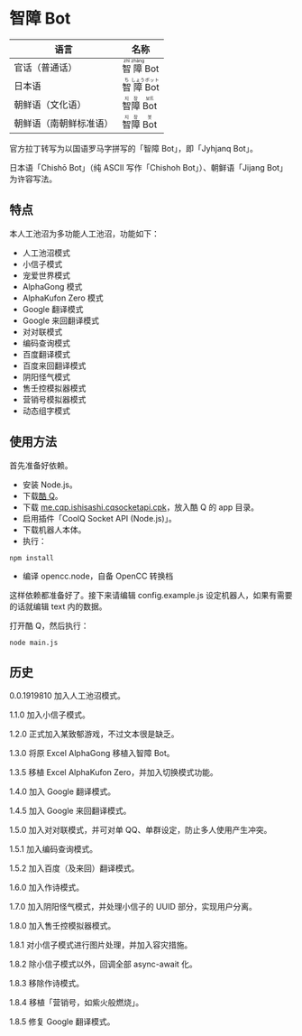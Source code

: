 # 智障 Bot
|语言|名称|
|-|-|
|官话（普通话）|<ruby>智<rp>（</rp><rt>zhì</rt><rp>）</rp></ruby><ruby>障<rp>（</rp><rt>zhàng</rt><rp>）</rp></ruby> Bot|
|日本语|<ruby>智<rp>（</rp><rt>ち</rt><rp>）</rp></ruby><ruby>障<rp>（</rp><rt>しょう</rt><rp>）</rp></ruby> <ruby>Bot<rp>（</rp><rt>ボット</rt><rp>）</rp></ruby>|
|朝鲜语（文化语）|<ruby>智<rp>（</rp><rt>지</rt><rp>）</rp></ruby><ruby>障<rp>（</rp><rt>장</rt><rp>）</rp></ruby> <ruby>Bot<rp>（</rp><rt>보트</rt><rp>）</rp></ruby>|
|朝鲜语（南朝鲜标准语）|<ruby>智<rp>（</rp><rt>지</rt><rp>）</rp></ruby><ruby>障<rp>（</rp><rt>장</rt><rp>）</rp></ruby> <ruby>Bot<rp>（</rp><rt>봇</rt><rp>）</rp></ruby>|

官方拉丁转写为以国语罗马字拼写的「智障 Bot」，即「Jyhjanq Bot」。

日本语「Chishō Bot」（纯 ASCII 写作「Chishoh Bot」）、朝鲜语「Jijang Bot」为许容写法。

## 特点
本人工池沼为多功能人工池沼，功能如下：
- 人工池沼模式
- 小信子模式
- 宠爱世界模式
- AlphaGong 模式
- AlphaKufon Zero 模式
- Google 翻译模式
- Google 来回翻译模式
- 对对联模式
- 编码查询模式
- 百度翻译模式
- 百度来回翻译模式
- 阴阳怪气模式
- 售壬控模拟器模式
- 营销号模拟器模式
- 动态组字模式

## 使用方法
首先准备好依赖。
- 安装 Node.js。
- 下载[酷 Q](https://cqp.cc/)。
- 下载 [me.cqp.ishisashi.cqsocketapi.cpk](https://dl.bintray.com/mrhso/cqsocketapi/me.cqp.ishisashi.cqsocketapi.cpk)，放入酷 Q 的 app 目录。
- 启用插件「CoolQ Socket API (Node.js)」。
- 下载机器人本体。
- 执行：
```
npm install
```
- 编译 opencc.node，自备 OpenCC 转换档

这样依赖都准备好了。接下来请编辑 config.example.js 设定机器人，如果有需要的话就编辑 text 内的数据。

打开酷 Q，然后执行：
```
node main.js
```

## 历史
0.0.1919810 加入人工池沼模式。

1.1.0 加入小信子模式。

1.2.0 正式加入某致郁游戏，不过文本很是缺乏。

1.3.0 将原 Excel AlphaGong 移植入智障 Bot。

1.3.5 移植 Excel AlphaKufon Zero，并加入切换模式功能。

1.4.0 加入 Google 翻译模式。

1.4.5 加入 Google 来回翻译模式。

1.5.0 加入对对联模式，并可对单 QQ、单群设定，防止多人使用产生冲突。

1.5.1 加入编码查询模式。

1.5.2 加入百度（及来回）翻译模式。

1.6.0 加入作诗模式。

1.7.0 加入阴阳怪气模式，并处理小信子的 UUID 部分，实现用户分离。

1.8.0 加入售壬控模拟器模式。

1.8.1 对小信子模式进行图片处理，并加入容灾措施。

1.8.2 除小信子模式以外，回调全部 async-await 化。

1.8.3 移除作诗模式。

1.8.4 移植「营销号，如紫火般燃烧」。

1.8.5 修复 Google 翻译模式。
